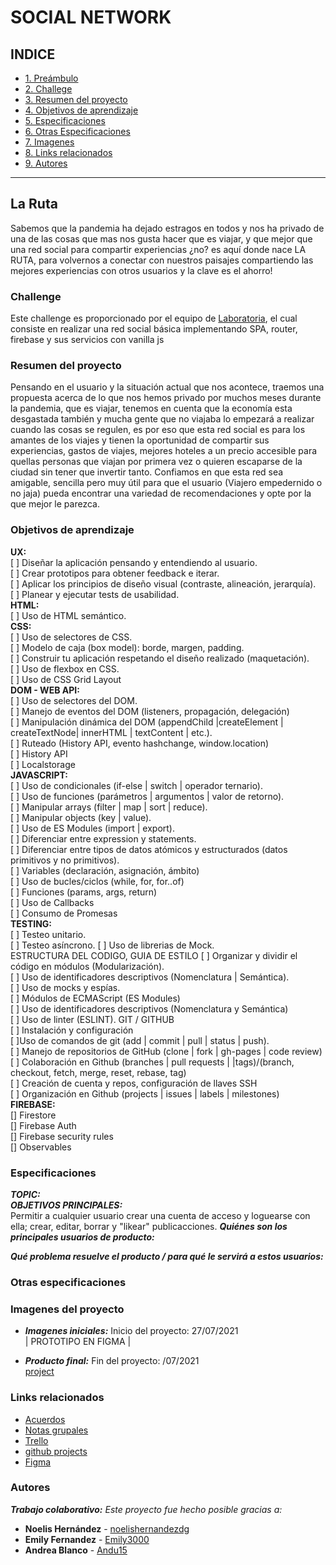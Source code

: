 # SOCIAL NETWORK
## INDICE
* [1. Preámbulo](#la-ruta)
* [2. Challege](#challenge)
* [3. Resumen del proyecto](#resumen-del-proyecto)
* [4. Objetivos de aprendizaje](#objetivos-de-aprendizaje)
* [5. Especificaciones](#especificaciones)
* [6. Otras Especificaciones](#otras-especificaciones)
* [7. Imagenes](#imagenes-del-proyecto)
* [8. Links relacionados](#links-relacionados)
* [9. Autores](#autores)
******
## La Ruta
Sabemos que la pandemia ha dejado estragos en todos y nos ha privado de una de las cosas que mas nos gusta hacer que es viajar, y que mejor que una red social para compartir experiencias ¿no? es aquí donde nace LA RUTA, para volvernos a conectar con nuestros paisajes compartiendo las mejores experiencias con otros usuarios y la clave es el ahorro!

### Challenge
Este challenge es proporcionado por el equipo de [Laboratoria](https://github.com/Laboratoria/LIM015-social-network), el cual consiste en realizar una red social básica implementando SPA, router, firebase y sus servicios con vanilla js
### Resumen del proyecto
Pensando en el usuario y la situación actual que nos acontece, traemos una propuesta acerca de lo que nos hemos privado por muchos meses durante la pandemia, que es viajar, tenemos en cuenta que la economía esta desgastada también y mucha gente que no viajaba lo empezará a realizar cuando las cosas se regulen, es por eso que esta red social es para los amantes de los viajes y tienen la oportunidad de compartir sus experiencias, gastos de viajes, mejores hoteles a un precio accesible para quellas personas que viajan por primera vez o quieren escaparse de la ciudad sin tener que invertir tanto. Confiamos en que esta red sea amigable, sencilla pero muy útil para que el usuario (Viajero empedernido o no jaja) pueda encontrar una variedad de recomendaciones y opte por la que mejor le parezca.

### Objetivos de aprendizaje
__UX:__  
[ ] Diseñar la aplicación pensando y entendiendo al usuario.  
[ ] Crear prototipos para obtener feedback e iterar.  
[ ] Aplicar los principios de diseño visual (contraste, alineación, jerarquía).  
[ ] Planear y ejecutar tests de usabilidad.  
__HTML:__  
[ ] Uso de HTML semántico.  
__CSS:__  
[ ] Uso de selectores de CSS.  
[ ] Modelo de caja (box model): borde, margen, padding.  
[ ] Construir tu aplicación respetando el diseño realizado (maquetación).  
[ ] Uso de flexbox en CSS.  
[ ] Uso de CSS Grid Layout  
__DOM - WEB API:__  
[ ] Uso de selectores del DOM.  
[ ] Manejo de eventos del DOM (listeners, propagación, delegación)  
[ ] Manipulación dinámica del DOM (appendChild |createElement | createTextNode| innerHTML | textContent | etc.).  
[ ] Ruteado (History API, evento hashchange, window.location)  
[ ] History API  
[ ] Localstorage  
__JAVASCRIPT:__  
[ ] Uso de condicionales (if-else | switch | operador ternario).  
[ ] Uso de funciones (parámetros | argumentos | valor de retorno).  
[ ] Manipular arrays (filter | map | sort | reduce).  
[ ] Manipular objects (key | value).  
[ ] Uso de ES Modules (import | export).  
[ ] Diferenciar entre expression y statements.  
[ ] Diferenciar entre tipos de datos atómicos y estructurados (datos primitivos y no primitivos).  
[ ] Variables (declaración, asignación, ámbito)  
[ ] Uso de bucles/ciclos (while, for, for..of)  
[ ] Funciones (params, args, return)  
[ ] Uso de Callbacks  
[ ] Consumo de Promesas  
__TESTING:__  
[ ] Testeo unitario.  
[ ] Testeo asíncrono. 
[ ] Uso de librerias de Mock.  
ESTRUCTURA DEL CODIGO, GUIA DE ESTILO
[ ] Organizar y dividir el código en módulos (Modularización).  
[ ] Uso de identificadores descriptivos (Nomenclatura | Semántica).  
[ ] Uso de mocks y espías.  
[ ] Módulos de ECMAScript (ES Modules)  
[ ] Uso de identificadores descriptivos (Nomenclatura y Semántica)  
[ ] Uso de linter (ESLINT).
GIT / GITHUB  
[ ] Instalación y configuración  
[ ]Uso de comandos de git (add | commit | pull | status | push).  
[ ] Manejo de repositorios de GitHub (clone | fork | gh-pages | code review)  
[ ] Colaboración en Github (branches | pull requests | |tags)/(branch, checkout, fetch, merge, reset, rebase, tag)  
[ ] Creación de cuenta y repos, configuración de llaves SSH  
[ ] Organización en Github (projects | issues | labels | milestones)  
__FIREBASE:__  
[] Firestore  
[] Firebase Auth  
[] Firebase security rules  
[] Observables  

### Especificaciones
__*TOPIC:*__  
__*OBJETIVOS PRINCIPALES:*__  
Permitir a cualquier usuario crear una cuenta de acceso y loguearse con ella; crear, editar, borrar y "likear" publicacciones.
__*Quiénes son los principales usuarios de producto:*__

__*Qué problema resuelve el producto / para qué le servirá a estos usuarios:*__

### Otras especificaciones

### Imagenes del proyecto
* __*Imagenes iniciales:*__
Inicio del proyecto: 27/07/2021  
| PROTOTIPO EN FIGMA |

* __*Producto final:*__
Fin del proyecto: /07/2021  
[project](https://github.com/Andu15/LIM015-social-network/tree/Development)

### Links relacionados
* [Acuerdos](https://docs.google.com/document/d/1tyio69y0ikjXWUJK1B1CMIEPRa5Brl1MORAMv8gnI30/edit#heading=h.ng30guuqqp2v)
* [Notas grupales](https://keep.google.com/u/0/#home)
* [Trello](https://trello.com/b/EmvhIVIQ/social-network)
* [github projects](https://github.com/Andu15/LIM015-social-network/projects/1)
* [Figma](https://www.figma.com/file/nU22NqrX9DSgnL9jVprAdc/RED-SOCIAL?node-id=0%3A1)

### Autores
**_Trabajo colaborativo:_**
_Este proyecto fue hecho posible gracias a:_
* **Noelis Hernández** - [noelishernandezdg](https://github.com/noelishernandezdg)
* **Emily Fernandez** - [Emily3000](https://github.com/Emily3000)
* **Andrea Blanco** - [Andu15](https://github.com/Andu15)